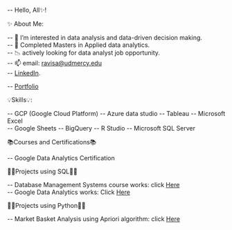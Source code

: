 -- Hello, All✨!  


  ✨ About Me:
  
-- 👀 I’m interested in data analysis and data-driven decision making.  
-- 🌱 Completed Masters in Applied data analytics.  
-- 📉 actively looking for data analyst job opportunity.  
-- 📫 email: ravisa@udmercy.edu  
-- [LinkedIn](http://www.linkedin.com/in/sarath-ravi-73056315a).

-- [Portfolio](https://sites.google.com/view/sarathravi/home?authuser=0)

  💡Skills💡:

-- GCP (Google Cloud Platform)              -- Azure data studio
-- Tableau                                  -- Microsoft Excel  
-- Google Sheets                            -- BigQuery
-- R Studio                                 -- Microsoft SQL Server 
 
 
 📚Courses and Certifications📚

-- Google Data Analytics Certification
 
 👩‍💻Projects using SQL👩‍💻

-- Database Management Systems course works: click [Here](https://github.com/Sarath079/SQL_Queries_Repository/tree/main/DatabaseManagement_using_AzureDataStudio)  
-- Google Data Analytics works: Click [Here](https://github.com/Sarath079/SQL_Queries_Repository/tree/main/Google_data_analytics)  

👩‍💻Projects using Python👩‍💻

-- Market Basket Analysis using Apriori algorithm: click [Here](https://github.com/Sarath079/Market_basket_analysis_using_Apriori_algorithm)  

<!---
Sarath079/Sarath079 is a ✨ special ✨ repository because its `README.md` (this file) appears on your GitHub profile.
You can click the Preview link to take a look at your changes.
--->
